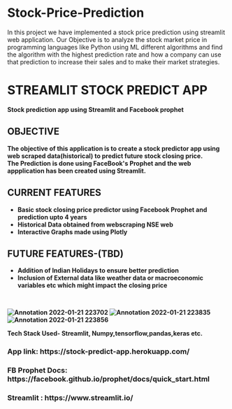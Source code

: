 # Stock-Price-Prediction
 In this project we have implemented a stock price prediction using streamlit web application. Our Objective is to analyze the stock market price in programming languages like Python using ML different algorithms and find the algorithm with the highest prediction rate and how a company can use that prediction to increase their sales and to make their market strategies.
<h1> <b> STREAMLIT STOCK PREDICT APP  </h1>
Stock prediction app using Streamlit and Facebook prophet


<h2><b> OBJECTIVE </b> </h2>
  The objective of this application is to create a stock predictor app using web scraped data(historical) to predict
  future stock closing price.<br> <b>The Prediction is done using FaceBook's Prophet and the web appplication has been created using Streamlit.
  <br>
 <h2><b> CURRENT FEATURES </h2>
 <ul style="Current Features:square;">
  <li>Basic stock closing price predictor using Facebook Prophet and prediction upto 4 years </li>
  <li>Historical Data obtained from webscraping NSE web </li>
  <li>Interactive Graphs made using Plotly </li>
</ul>
<h2><b> FUTURE FEATURES-(TBD) </h2>
 <ul style="FUTURE Features:square;">
  <li>Addition of Indian Holidays to ensure better prediction </li>
  <li>Inclusion of  External data like weather data or macroeconomic variables etc which might impact the closing price</li>
</ul>

<br>

![Annotation 2022-01-21 223702](https://user-images.githubusercontent.com/68156453/153027719-fa5233f0-3c4a-45ea-abb1-009ad764226f.jpg)
![Annotation 2022-01-21 223835](https://user-images.githubusercontent.com/68156453/153027911-0354583a-78b9-4ca7-8e42-407cf7327fd8.jpg)
![Annotation 2022-01-21 223856](https://user-images.githubusercontent.com/68156453/153027986-ca4d2637-7608-4d77-a665-f1af53a12327.jpg)

Tech Stack Used- Streamlit, Numpy,tensorflow,pandas,keras etc.
<h3> App link: https://stock-predict-app.herokuapp.com/ </h3>

<h3> FB Prophet Docs: https://facebook.github.io/prophet/docs/quick_start.html </h3>

<h3> Streamlit : https://www.streamlit.io/ </h3>